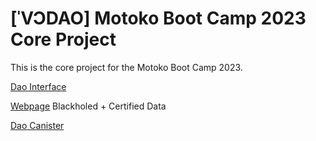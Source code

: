 # [ˈVƆDAO] Motoko Boot Camp 2023 Core Project

This is the core project for the Motoko Boot Camp 2023.

[Dao Interface](https://7fpd5-oyaaa-aaaap-qa5kq-cai.ic0.app/)

[Webpage](https://6gdk3-2aaaa-aaaap-qa5ma-cai.ic0.app/) Blackholed + Certified Data

[Dao Canister](https://a4gq6-oaaaa-aaaab-qaa4q-cai.raw.ic0.app/?id=7mmib-yqaaa-aaaap-qa5la-cai)
